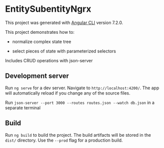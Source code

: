 # EntitySubentityNgrx

This project was generated with [Angular CLI](https://github.com/angular/angular-cli) version 7.2.0.

This project demonstrates how to:

- normalize complex state tree

- select pieces of state with parameterized selectors

Includes CRUD operations with json-server

## Development server

Run `ng serve` for a dev server. Navigate to `http://localhost:4200/`. The app will automatically reload if you change any of the source files.

Run `json-server --port 3000 --routes routes.json --watch db.json` in a separate terminal

## Build

Run `ng build` to build the project. The build artifacts will be stored in the `dist/` directory. Use the `--prod` flag for a production build.

